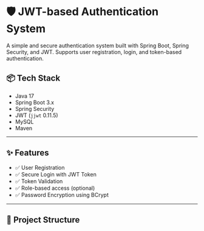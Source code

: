 # 🛡️ JWT-based Authentication System

A simple and secure authentication system built with Spring Boot, Spring Security, and JWT. Supports user registration, login, and token-based authentication.

## 📦 Tech Stack

- Java 17
- Spring Boot 3.x
- Spring Security
- JWT (`jjwt` 0.11.5)
- MySQL
- Maven

---

## ✨ Features

- ✅ User Registration
- ✅ Secure Login with JWT Token
- ✅ Token Validation
- ✅ Role-based access (optional)
- ✅ Password Encryption using BCrypt

---

## 📁 Project Structure

